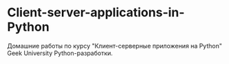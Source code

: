 # Client-server-applications-in-Python
Домашние работы по курсу "Клиент-серверные приложения на Python" Geek University Python-разработки.
